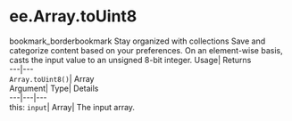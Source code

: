  
#  ee.Array.toUint8 
bookmark_borderbookmark Stay organized with collections  Save and categorize content based on your preferences.
On an element-wise basis, casts the input value to an unsigned 8-bit integer. 
Usage| Returns  
---|---  
`Array.toUint8()`| Array  
Argument| Type| Details  
---|---|---  
this: `input`| Array| The input array.  
